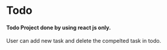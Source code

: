 # Todo
#### Todo Project done by using react js only.
User can add new task and delete the compelted task in todo.

